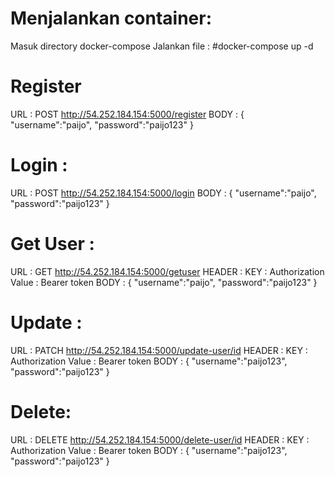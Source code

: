 Menjalankan container:
======================
Masuk directory docker-compose
Jalankan file : #docker-compose up -d

Register
======================
URL : POST http://54.252.184.154:5000/register
BODY : 
{
    "username":"paijo",
    "password":"paijo123"
}

Login : 
======================
URL : POST http://54.252.184.154:5000/login
BODY : 
{
    "username":"paijo",
    "password":"paijo123"
}

Get User :
=====================
URL : GET http://54.252.184.154:5000/getuser
HEADER : 
	KEY : Authorization
	Value : Bearer token
BODY :
{
    "username":"paijo",
    "password":"paijo123"
}

Update : 
=====================
URL : PATCH http://54.252.184.154:5000/update-user/id
HEADER : 
	KEY : Authorization
	Value : Bearer token
BODY :
{
    "username":"paijo123",
    "password":"paijo123"
}


Delete:
==================== 
URL : DELETE http://54.252.184.154:5000/delete-user/id
HEADER : 
	KEY : Authorization
	Value : Bearer token
BODY : 
{
    "username":"paijo123",
    "password":"paijo123"
}
